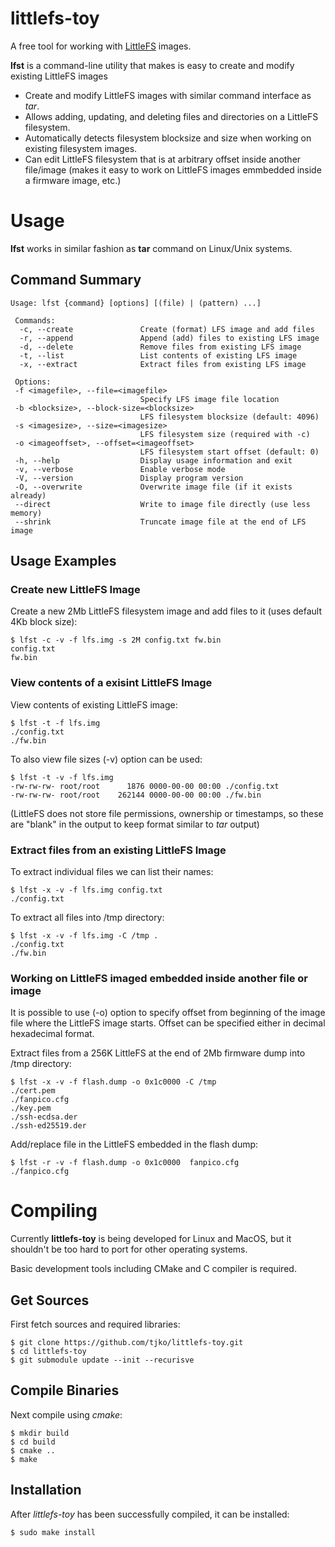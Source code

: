 # littlefs-toy
A free tool for working with [LittleFS](https://github.com/littlefs-project/littlefs) images.

**lfst** is a command-line utility that makes is easy to create and modify existing LittleFS images

  - Create and modify LittleFS images with similar command interface as _tar_.
  - Allows adding, updating, and deleting files and directories on a LittleFS filesystem.
  - Automatically detects filesystem blocksize and size when working on existing filesystem images.
  - Can edit LittleFS filesystem that is at arbitrary offset inside another file/image (makes it easy to work on LittleFS images emmbedded inside a firmware image, etc.)

# Usage

**lfst** works in similar fashion as **tar** command on Linux/Unix systems.

## Command Summary
```
Usage: lfst {command} [options] [(file) | (pattern) ...]

 Commands:
  -c, --create               Create (format) LFS image and add files
  -r, --append               Append (add) files to existing LFS image
  -d, --delete               Remove files from existing LFS image
  -t, --list                 List contents of existing LFS image
  -x, --extract              Extract files from existing LFS image

 Options:
 -f <imagefile>, --file=<imagefile>
                             Specify LFS image file location
 -b <blocksize>, --block-size=<blocksize>
                             LFS filesystem blocksize (default: 4096)
 -s <imagesize>, --size=<imagesize>
                             LFS filesystem size (required with -c)
 -o <imageoffset>, --offset=<imageoffset>
                             LFS filesystem start offset (default: 0)
 -h, --help                  Display usage information and exit
 -v, --verbose               Enable verbose mode
 -V, --version               Display program version
 -O, --overwrite             Overwrite image file (if it exists already)
 --direct                    Write to image file directly (use less memory)
 --shrink                    Truncate image file at the end of LFS image
```

## Usage Examples

### Create new LittleFS Image

Create a new 2Mb LittleFS filesystem image and add files to it (uses default 4Kb block size):
```
$ lfst -c -v -f lfs.img -s 2M config.txt fw.bin
config.txt
fw.bin
```

### View contents of a exisint LittleFS Image

View contents of existing LittleFS image:
```
$ lfst -t -f lfs.img
./config.txt
./fw.bin
```

To also view file sizes (-v) option can be used:
```
$ lfst -t -v -f lfs.img
-rw-rw-rw- root/root      1876 0000-00-00 00:00 ./config.txt
-rw-rw-rw- root/root    262144 0000-00-00 00:00 ./fw.bin
```
(LittleFS does not store file permissions, ownership or timestamps, so these are "blank" in the output to keep format similar to _tar_ output)

### Extract files from an existing LittleFS Image

To extract individual files we can list their names:
```
$ lfst -x -v -f lfs.img config.txt
./config.txt
```

To extract all files into /tmp directory:
```
$ lfst -x -v -f lfs.img -C /tmp .
./config.txt
./fw.bin
```

### Working on LittleFS imaged embedded inside another file or image

It is possible to use (-o) option to specify offset from beginning of the
image file where the LittleFS image starts. Offset can be specified either in decimal
hexadecimal format.

Extract files from a 256K LittleFS at the end of 2Mb firmware dump into /tmp directory:
```
$ lfst -x -v -f flash.dump -o 0x1c0000 -C /tmp
./cert.pem
./fanpico.cfg
./key.pem
./ssh-ecdsa.der
./ssh-ed25519.der
```

Add/replace file in the LittleFS embedded in the flash dump:
```
$ lfst -r -v -f flash.dump -o 0x1c0000  fanpico.cfg
./fanpico.cfg
```

# Compiling

Currently **littlefs-toy** is being developed for Linux and MacOS, but it shouldn't be too hard to port for other operating systems.

Basic development tools including CMake and C compiler is required.

## Get Sources

First fetch sources and required libraries:
```
$ git clone https://github.com/tjko/littlefs-toy.git
$ cd littlefs-toy
$ git submodule update --init --recurisve
```

## Compile Binaries

Next compile using _cmake_:
```
$ mkdir build
$ cd build
$ cmake ..
$ make
```

## Installation

After _littlefs-toy_ has been successfully compiled, it can be installed:
```
$ sudo make install
```


